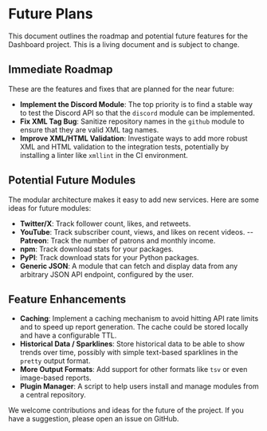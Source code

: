 # Future Plans

This document outlines the roadmap and potential future features for the Dashboard project. This is a living document and is subject to change.

## Immediate Roadmap

These are the features and fixes that are planned for the near future:

-   **Implement the Discord Module**: The top priority is to find a stable way to test the Discord API so that the `discord` module can be implemented.
-   **Fix XML Tag Bug**: Sanitize repository names in the `github` module to ensure that they are valid XML tag names.
-   **Improve XML/HTML Validation**: Investigate ways to add more robust XML and HTML validation to the integration tests, potentially by installing a linter like `xmllint` in the CI environment.

## Potential Future Modules

The modular architecture makes it easy to add new services. Here are some ideas for future modules:

-   **Twitter/X**: Track follower count, likes, and retweets.
-   **YouTube**: Track subscriber count, views, and likes on recent videos.
--   **Patreon**: Track the number of patrons and monthly income.
-   **npm**: Track download stats for your packages.
-   **PyPI**: Track download stats for your Python packages.
-   **Generic JSON**: A module that can fetch and display data from any arbitrary JSON API endpoint, configured by the user.

## Feature Enhancements

-   **Caching**: Implement a caching mechanism to avoid hitting API rate limits and to speed up report generation. The cache could be stored locally and have a configurable TTL.
-   **Historical Data / Sparklines**: Store historical data to be able to show trends over time, possibly with simple text-based sparklines in the `pretty` output format.
-   **More Output Formats**: Add support for other formats like `tsv` or even image-based reports.
-   **Plugin Manager**: A script to help users install and manage modules from a central repository.

We welcome contributions and ideas for the future of the project. If you have a suggestion, please open an issue on GitHub.
